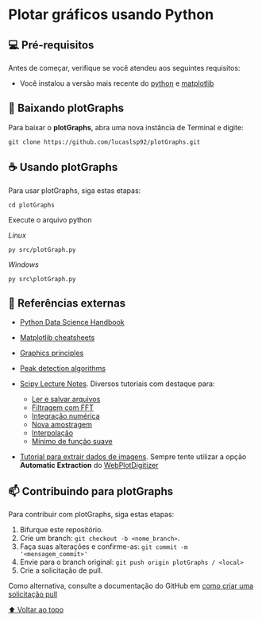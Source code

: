 # Plotar gráficos usando Python

## 💻 Pré-requisitos

Antes de começar, verifique se você atendeu aos seguintes requisitos:
<!---Estes são apenas requisitos de exemplo. Adicionar, duplicar ou remover conforme necessário--->
* Você instalou a versão mais recente do [python](https://www.python.org/downloads) e [matplotlib](https://matplotlib.org/stable/users/getting_started)

## 🚀 Baixando plotGraphs

Para baixar o **plotGraphs**, abra uma nova instância de Terminal e digite:

```
git clone https://github.com/lucaslsp92/plotGraphs.git
```

## ☕ Usando plotGraphs

Para usar plotGraphs, siga estas etapas:

```
cd plotGraphs
```

Execute o arquivo python

*Linux*

```
py src/plotGraph.py
```

*Windows*

```
py src\plotGraph.py
```

<!--Adicione comandos de execução e exemplos que você acha que os usuários acharão úteis. Fornece uma referência de opções para pontos de bônus!-->

## :book: Referências externas

- [Python Data Science Handbook](https://jakevdp.github.io/PythonDataScienceHandbook)

- [Matplotlib cheatsheets](https://matplotlib.org/cheatsheets)

- [Graphics principles](https://graphicsprinciples.github.io)

- [Peak detection algorithms](https://github.com/MonsieurV/py-findpeaks)

- [Scipy Lecture Notes](https://scipy-lectures.org/index.html). Diversos tutoriais com destaque para:
  - [Ler e salvar arquivos](https://scipy-lectures.org/intro/scipy.html#file-input-output-scipy-io)
  - [Filtragem com FFT](https://scipy-lectures.org/intro/scipy/auto_examples/plot_fftpack.html#sphx-glr-intro-scipy-auto-examples-plot-fftpack-py)
  - [Integração numérica](https://scipy-lectures.org/intro/scipy.html#numerical-integration-scipy-integrate)
  - [Nova amostragem](https://scipy-lectures.org/intro/scipy/auto_examples/plot_resample.html#sphx-glr-intro-scipy-auto-examples-plot-resample-py)
  - [Interpolação](https://scipy-lectures.org/intro/scipy.html#interpolation-scipy-interpolate)
  - [Mínimo de função suave](https://scipy-lectures.org/intro/scipy/auto_examples/plot_optimize_example1.html#sphx-glr-intro-scipy-auto-examples-plot-optimize-example1-py)

- [Tutorial para extrair dados de imagens](https://www.youtube.com/watch?v=P7GbGdMvopU). Sempre tente utilizar a opção **Automatic Extraction** do [WebPlotDigitizer](https://automeris.io/WebPlotDigitizer/)

## 📫 Contribuindo para plotGraphs
<!---Se o seu README for longo ou se você tiver algum processo ou etapas específicas que deseja que os contribuidores sigam, considere a criação de um arquivo CONTRIBUTING.md separado--->

Para contribuir com plotGraphs, siga estas etapas:

1. Bifurque este repositório.
2. Crie um branch: `git checkout -b <nome_branch>`.
3. Faça suas alterações e confirme-as: `git commit -m '<mensagem_commit>'`
4. Envie para o branch original: `git push origin plotGraphs / <local>`
5. Crie a solicitação de pull.

Como alternativa, consulte a documentação do GitHub em [como criar uma solicitação pull](https://docs.github.com/pt/pull-requests/collaborating-with-pull-requests/proposing-changes-to-your-work-with-pull-requests/creating-a-pull-request)

<!--## 📝 Licença

Esse projeto está sob licença. Veja o arquivo [LICENÇA](LICENSE.md) para mais detalhes.-->

[⬆ Voltar ao topo](#nome-do-projeto)<br>
